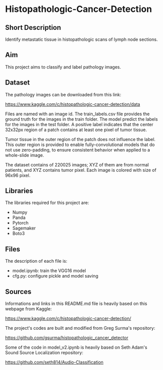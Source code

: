 # Histopathologic-Cancer-Detection

## Short Description

Identify metastatic tissue in histopathologic scans of lymph node sections.

## Aim

This project aims to classify and label pathology images. 

## Dataset

The pathology images can be downloaded from this link: 

https://www.kaggle.com/c/histopathologic-cancer-detection/data

Files are named with an image id. The train_labels.csv file provides the ground truth for the images in the train folder. The model predict the labels for the images in the test folder. A positive label indicates that the center 32x32px region of a patch contains at least one pixel of tumor tissue. 

Tumor tissue in the outer region of the patch does not influence the label. This outer region is provided to enable fully-convolutional models that do not use zero-padding, to ensure consistent behavior when applied to a whole-slide image.

The dataset contains of 220025 images; XYZ of them are from normal patients, and XYZ contains tumor pixel. Each image is colored with size of 96x96 pixel.

## Libraries

The libraries required for this project are:

* Numpy
* Panda
* Pytorch
* Sagemaker
* Boto3

## Files

The description of each file is:

* model.ipynb: train the VGG16 model
* cfg.py: configure pickle and model saving


## Sources

Informations and links in this README.md file is heavily based on this webpage from Kaggle:

https://www.kaggle.com/c/histopathologic-cancer-detection/

The project's codes are built and modified from Greg Surma's repository: 

https://github.com/gsurma/histopathologic_cancer_detector

Some of the code in model_v2.ipynb is heavily based on Seth Adam's Sound Source Localization repository:

https://github.com/seth814/Audio-Classification
 
